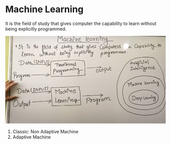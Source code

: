 # Machine Learning

It is the field of study that gives computer the capability to learn without being explicitly programmed.

![Machine-Learning](.\Images\ML.png)


1. Classic: Non Adaptive Machine
2. Adaptive Machine

